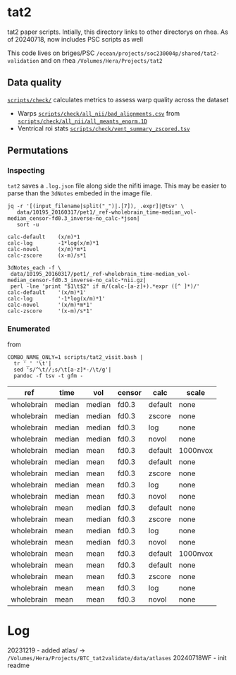 # tat2
tat2 paper scripts.
Intially, this directory links to other directorys on rhea.
As of 20240718, now includes PSC scripts as well

This code lives on briges/PSC
`/ocean/projects/soc230004p/shared/tat2-validation`
and on rhea
`/Volumes/Hera/Projects/tat2`

## Data quality
[`scripts/check/`](scripts/check) calculates metrics to assess warp quality across the dataset
  * Warps [`scripts/check/all_nii/bad_alignments.csv`](scripts/check/all_nii/bad_alignments.csv) from [`scripts/check/all_nii/all_meants_enorm.1D`](scripts/check/all_nii/all_meants_enorm.1D)
  * Ventrical roi stats [`scripts/check/vent_summary_zscored.tsv`](scripts/check/vent_summary_zscored.tsv)


## Permutations
### Inspecting

`tat2` saves a `.log.json` file along side the nifiti image. This may be easier to parse than the `3dNotes` embeded in the image file.

```
jq -r '[(input_filename|split("_")|.[7]), .expr]|@tsv' \
   data/10195_20160317/pet1/_ref-wholebrain_time-median_vol-median_censor-fd0.3_inverse-no_calc-*json|
   sort -u

calc-default    (x/m)*1
calc-log        -1*log(x/m)*1
calc-novol      (x/m)*m*1
calc-zscore     (x-m)/s*1
```


```
3dNotes_each -f \
 data/10195_20160317/pet1/_ref-wholebrain_time-median_vol-median_censor-fd0.3_inverse-no_calc-*nii.gz|
 perl -lne 'print "$1\t$2" if m/(calc-[a-z]+).*expr ([^ ]*)/'
calc-default    '(x/m)*1'
calc-log        '-1*log(x/m)*1'
calc-novol      '(x/m)*m*1'
calc-zscore     '(x-m)/s*1'
```

### Enumerated
from 
```
COMBO_NAME_ONLY=1 scripts/tat2_visit.bash |
  tr '_' '\t'|
  sed 's/^\t//;s/\t[a-z]*-/\t/g'|
  pandoc -f tsv -t gfm -
```

| ref        | time   |  vol   |censor |calc     |scale     |
| ---------- |------- |--------|-------|---------| -------- |
| wholebrain | median | median | fd0.3 | default | none     |
| wholebrain | median | median | fd0.3 | zscore  | none     |
| wholebrain | median | median | fd0.3 | log     | none     |
| wholebrain | median | median | fd0.3 | novol   | none     |
| wholebrain | median | mean   | fd0.3 | default | 1000nvox |
| wholebrain | median | mean   | fd0.3 | default | none     |
| wholebrain | median | mean   | fd0.3 | zscore  | none     |
| wholebrain | median | mean   | fd0.3 | log     | none     |
| wholebrain | median | mean   | fd0.3 | novol   | none     |
| wholebrain | mean   | median | fd0.3 | default | none     |
| wholebrain | mean   | median | fd0.3 | zscore  | none     |
| wholebrain | mean   | median | fd0.3 | log     | none     |
| wholebrain | mean   | median | fd0.3 | novol   | none     |
| wholebrain | mean   | mean   | fd0.3 | default | 1000nvox |
| wholebrain | mean   | mean   | fd0.3 | default | none     |
| wholebrain | mean   | mean   | fd0.3 | zscore  | none     |
| wholebrain | mean   | mean   | fd0.3 | log     | none     |
| wholebrain | mean   | mean   | fd0.3 | novol   | none     |

# Log
20231219   - added atlas/ ->  `/Volumes/Hera/Projects/BTC_tat2validate/data/atlases`
20240718WF - init readme
